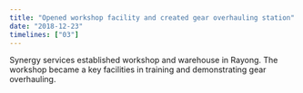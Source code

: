 ```yaml
---
title: "Opened workshop facility and created gear overhauling station"
date: "2018-12-23"
timelines: ["03"]
---
```

Synergy services established workshop and warehouse in Rayong. The workshop became a key facilities in training and demonstrating gear overhauling.
